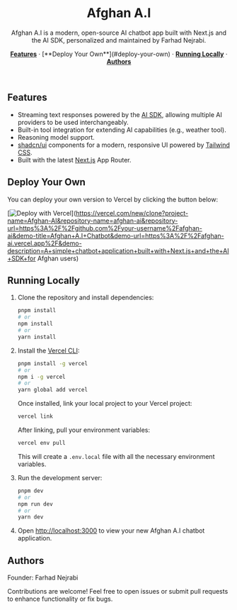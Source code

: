<h1 align="center">Afghan A.I</h1>

<p align="center">
  Afghan A.I is a modern, open-source AI chatbot app built with Next.js and the AI SDK, personalized and maintained by Farhad Nejrabi.
</p>

<p align="center">
  <a href="#features"><strong>Features</strong></a> ·
  [**Deploy Your Own**](#deploy-your-own) ·
  <a href="#running-locally"><strong>Running Locally</strong></a> ·
  <a href="#authors"><strong>Authors</strong></a>
</p>
<br/>

## Features

- Streaming text responses powered by the [AI SDK](https://sdk.vercel.ai/docs), allowing multiple AI providers to be used interchangeably.
- Built-in tool integration for extending AI capabilities (e.g., weather tool).
- Reasoning model support.
- [shadcn/ui](https://ui.shadcn.com/) components for a modern, responsive UI powered by [Tailwind CSS](https://tailwindcss.com).
- Built with the latest [Next.js](https://nextjs.org) App Router.

## Deploy Your Own

You can deploy your own version to Vercel by clicking the button below:

[![Deploy with Vercel](https://vercel.com/button)](<https://vercel.com/new/clone?project-name=Afghan-AI&repository-name=afghan-ai&repository-url=https%3A%2F%2Fgithub.com%2Fyour-username%2Fafghan-ai&demo-title=Afghan+A.I+Chatbot&demo-url=https%3A%2F%2Fafghan-ai.vercel.app%2F&demo-description=A+simple+chatbot+application+built+with+Next.js+and+the+AI+SDK+for> Afghan users)

## Running Locally

1. Clone the repository and install dependencies:

   ```bash
   pnpm install
   # or
   npm install
   # or
   yarn install
   ```

2. Install the [Vercel CLI](https://vercel.com/docs/cli):

   ```bash
   pnpm install -g vercel
   # or
   npm i -g vercel
   # or
   yarn global add vercel
   ```

   Once installed, link your local project to your Vercel project:

   ```bash
   vercel link
   ```

   After linking, pull your environment variables:

   ```bash
   vercel env pull
   ```

   This will create a `.env.local` file with all the necessary environment variables.

3. Run the development server:

   ```bash
   pnpm dev
   # or
   npm run dev
   # or
   yarn dev
   ```

4. Open [http://localhost:3000](http://localhost:3000) to view your new Afghan A.I chatbot application.

## Authors

Founder: Farhad Nejrabi

Contributions are welcome! Feel free to open issues or submit pull requests to enhance functionality or fix bugs.
